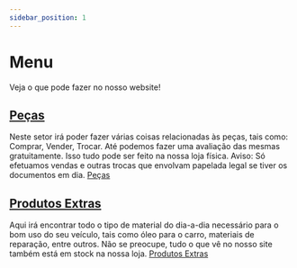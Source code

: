 ```yaml
---
sidebar_position: 1
---
```


# Menu

Veja o que pode fazer no nosso website!

## [Peças](docs/category/pecas.md)
Neste setor irá poder fazer várias coisas relacionadas às peças, tais como: Comprar, Vender, Trocar. Até podemos fazer uma avaliação das mesmas gratuitamente. Isso tudo pode ser feito na nossa loja física. Aviso: Só efetuamos vendas e outras trocas que envolvam papelada legal se tiver os documentos em dia.
[Peças](docs/category/pecas.md)

## [Produtos Extras](docs/category/produtos-extras.md)
Aqui irá encontrar todo o tipo de material do dia-a-dia necessário para o bom uso do seu veículo, tais como óleo para o carro, materiais de reparação, entre outros. Não se preocupe, tudo o que vê no nosso site também está em stock na nossa loja.
[Produtos Extras](docs/category/produtos-extras.md)